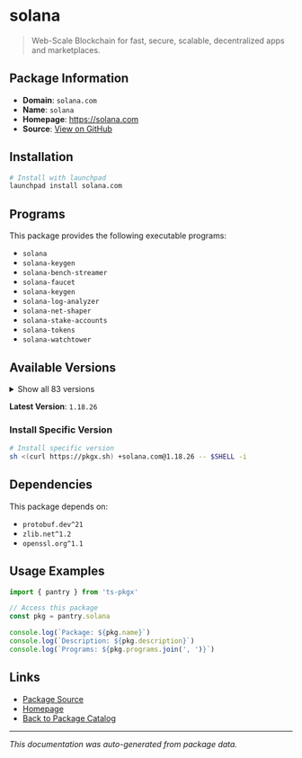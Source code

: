 # solana

> Web-Scale Blockchain for fast, secure, scalable, decentralized apps and marketplaces.

## Package Information

- **Domain**: `solana.com`
- **Name**: `solana`
- **Homepage**: https://solana.com
- **Source**: [View on GitHub](https://github.com/pkgxdev/pantry/tree/main/projects/solana.com/package.yml)

## Installation

```bash
# Install with launchpad
launchpad install solana.com
```

## Programs

This package provides the following executable programs:

- `solana`
- `solana-keygen`
- `solana-bench-streamer`
- `solana-faucet`
- `solana-keygen`
- `solana-log-analyzer`
- `solana-net-shaper`
- `solana-stake-accounts`
- `solana-tokens`
- `solana-watchtower`

## Available Versions

<details>
<summary>Show all 83 versions</summary>

- `1.18.26`, `1.18.25`, `1.18.23`, `1.18.22`, `1.18.21`
- `1.18.20`, `1.18.18`, `1.18.15`, `1.18.14`, `1.18.13`
- `1.18.12`, `1.18.11`, `1.18.9`, `1.18.8`, `1.18.6`
- `1.18.4`, `1.18.2`, `1.18.1`, `1.17.34`, `1.17.33`
- `1.17.31`, `1.17.28`, `1.17.27`, `1.17.25`, `1.17.22`
- `1.17.20`, `1.17.17`, `1.17.16`, `1.17.15`, `1.17.14`
- `1.17.13`, `1.17.12`, `1.17.11`, `1.17.10`, `1.17.9`
- `1.17.8`, `1.17.7`, `1.17.6`, `1.17.5`, `1.17.4`
- `1.17.3`, `1.17.2`, `1.17.1`, `1.17.0`, `1.16.27`
- `1.16.25`, `1.16.24`, `1.16.23`, `1.16.22`, `1.16.21`
- `1.16.19`, `1.16.18`, `1.16.17`, `1.16.16`, `1.16.15`
- `1.16.14`, `1.16.13`, `1.16.12`, `1.16.11`, `1.16.10`
- `1.16.9`, `1.16.8`, `1.16.7`, `1.16.6`, `1.16.5`
- `1.16.4`, `1.16.3`, `1.16.2`, `1.16.1`, `1.16.0`
- `1.15.2`, `1.14.29`, `1.14.28`, `1.14.27`, `1.14.26`
- `1.14.25`, `1.14.24`, `1.14.23`, `1.14.22`, `1.14.21`
- `1.14.20`, `1.14.19`, `1.14.18`

</details>

**Latest Version**: `1.18.26`

### Install Specific Version

```bash
# Install specific version
sh <(curl https://pkgx.sh) +solana.com@1.18.26 -- $SHELL -i
```

## Dependencies

This package depends on:

- `protobuf.dev^21`
- `zlib.net^1.2`
- `openssl.org^1.1`

## Usage Examples

```typescript
import { pantry } from 'ts-pkgx'

// Access this package
const pkg = pantry.solana

console.log(`Package: ${pkg.name}`)
console.log(`Description: ${pkg.description}`)
console.log(`Programs: ${pkg.programs.join(', ')}`)
```

## Links

- [Package Source](https://github.com/pkgxdev/pantry/tree/main/projects/solana.com/package.yml)
- [Homepage](https://solana.com)
- [Back to Package Catalog](../../package-catalog.md)

---

*This documentation was auto-generated from package data.*
